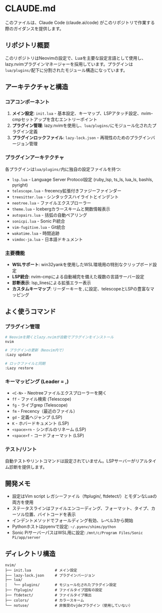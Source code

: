 # CLAUDE.md

このファイルは、Claude Code (claude.ai/code) がこのリポジトリで作業する際のガイダンスを提供します。

## リポジトリ概要

このリポジトリはNeovimの設定で、Luaを主要な設定言語として使用し、lazy.nvimプラグインマネージャーを採用しています。プラグインは`lua/plugins/`配下に分割されたモジュール構造になっています。

## アーキテクチャと構造

### コアコンポーネント

1. **メイン設定**: `init.lua` - 基本設定、キーマップ、LSPアタッチ設定、nvim-cmpセットアップを含むエントリーポイント
2. **プラグイン管理**: lazy.nvimを使用し、`lua/plugins/`にモジュール化されたプラグイン定義
3. **プラグインロックファイル**: `lazy-lock.json` - 再現性のためのプラグインバージョン管理

### プラグインアーキテクチャ

各プラグインは`lua/plugins/`内に独自の設定ファイルを持つ:
- `lsp.lua` - Language Server Protocol設定 (ruby_lsp, ts_ls, lua_ls, bashls, pyright)
- `telescope.lua` - frecency拡張付きファジーファインダー
- `treesitter.lua` - シンタックスハイライトとインデント
- `neotree.lua` - ファイルエクスプローラー
- `theme.lua` - Icebergカラースキームと関数情報表示
- `autopairs.lua` - 括弧の自動ペアリング
- `sonicpi.lua` - Sonic Pi統合
- `vim-fugitive.lua` - Git統合
- `wakatime.lua` - 時間追跡
- `vimdoc-ja.lua` - 日本語ドキュメント

### 主要機能

- **WSLサポート**: win32yankを使用したWSL環境用の特別なクリップボード設定
- **LSP統合**: nvim-cmpによる自動補完を備えた複数の言語サーバー設定
- **診断表示**: lsp_linesによる拡張エラー表示
- **カスタムキーマップ**: リーダーキーを`,`に設定、telescopeとLSPの豊富なマッピング

## よく使うコマンド

### プラグイン管理
```bash
# Neovimを開くとlazy.nvimが自動でプラグインをインストール
nvim

# プラグインの更新（Neovim内で）
:Lazy update

# ロックファイルと同期
:Lazy restore
```

### キーマッピング (Leader = ,)
- `<C-N>` - Neotreeファイルエクスプローラーを開く
- `ff` - ファイル検索 (Telescope)
- `fg` - ライブgrep (Telescope)
- `fm` - Frecency（最近のファイル）
- `gd` - 定義へジャンプ (LSP)
- `K` - ホバードキュメント (LSP)
- `<space>rn` - シンボルのリネーム (LSP)
- `<space>f` - コードフォーマット (LSP)

### テスト/リント
自動テストやリントコマンドは設定されていません。LSPサーバーがリアルタイム診断を提供します。

## 開発メモ

- 設定はVim script レガシーファイル（ftplugin/, ftdetect/）とモダンなLuaの両方を使用
- ステータスラインはファイルエンコーディング、フォーマット、タイプ、カーソル位置、バイトコードを表示
- インデントメソッドでフォールディング有効、レベル3から開始
- Pythonホストはpyenvで設定: `~/.pyenv/shims/python`
- Sonic PiサーバーパスはWSL用に設定: `/mnt/c/Program Files/Sonic Pi/app/server`

## ディレクトリ構造
```
nvim/
├── init.lua           # メイン設定
├── lazy-lock.json     # プラグインバージョン
├── lua/
│   └── plugins/       # モジュール化されたプラグイン設定
├── ftplugin/          # ファイルタイプ固有の設定
├── ftdetect/          # ファイルタイプ検出
├── colors/            # カラースキーム
└── notuse/            # 非推奨のvjdeプラグイン（使用していない）
```